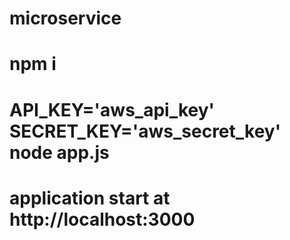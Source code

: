 # microservice
# npm i
# API_KEY='aws_api_key' SECRET_KEY='aws_secret_key' node app.js
# application start at http://localhost:3000